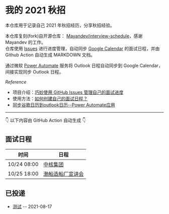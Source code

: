 
# 我的 2021 秋招 

本仓库用于记录自己 2021 年秋招经历，分享秋招经验。

本仓库复刻(fork)自开源仓库： [Mayandev/interview-schedule](https://github.com/Mayandev/interview-schedule)，感谢 Mayandev 的工作。  
仓库使用 [Issues](https://github.com/coreur/interview-schedule-2021/issues) 进行进度管理，自动同步 [Google Calendar](https://calendar.google.com/) 的面试日程，并由 Github Action 自动生成 MARKDOWN 文档。

通过微软 [Power Automate](https://asia.flow.microsoft.com/zh-cn/) 服务将 Outlook 日程自动同步到 Google Calendar，间接实现同步 Outlook 日程。

*Reference*

- 项目介绍：[巧妙使用 GitHub Issues 管理自己的面试进度](https://www.nowcoder.com/discuss/700084)
- 使用方法：[如何创建自己的面试日程？](https://github.com/Mayandev/interview-2021/issues/19)
- [同步谷歌日历到outlook日历--Power Automate应用](https://zhuanlan.zhihu.com/p/350907659)

---

👇 以下内容由 GitHub Action 自动生成 👇

## 面试日程

| 时间          | 日程                                                                                                                               |
| ----------- | -------------------------------------------------------------------------------------------------------------------------------- |
| 10/24 08:00 | [中核集团](https://www.google.com/calendar/event?eid=dDFtbDVobzFzdXZyaTByZXZrNnFoOTEybm8gY203a3BraHVtNDRyampyM2xvNWVnMjRsZWdAZw)     |
| 10/25 18:00 | [渤船造船厂宣讲会](https://www.google.com/calendar/event?eid=amJna2h2OWRnaTFzNzZoZXR0aW5ybXJyYTggY203a3BraHVtNDRyampyM2xvNWVnMjRsZWdAZw) |

## 已投递
- [测试](https://github.com/coreur/interview-schedule-2021/issues/2) -- 2021-08-17
